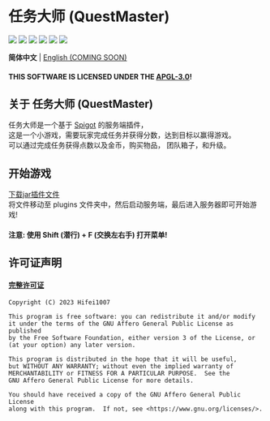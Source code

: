 # 任务大师 (QuestMaster)
![](https://img.shields.io/badge/version-1.2-violet)
![](https://img.shields.io/github/commit-activity/m/Hifei1007/QuestMaster)
![](https://img.shields.io/github/last-commit/Hifei1007/QuestMaster)
[![](https://img.shields.io/github/license/Hifei1007/QuestMaster)](https://github.com/Hifei1007/QuestMaster/blob/master/LICENSE)
![](https://img.shields.io/github/forks/Hifei1007/Questmaster)
![](https://img.shields.io/github/stars/Hifei1007/QuestMaster)

__简体中文__ | [English (COMING SOON)](https://github.com/Hifei1007/QuestMaster/blob/master/README.md.en)

#### THIS SOFTWARE IS LICENSED UNDER THE [APGL-3.0](https://github.com/Hifei1007/QuestMaster/blob/master/LICENSE)!

## 关于 任务大师 (QuestMaster)

任务大师是一个基于 [Spigot](https://www.spigotmc.org) 的服务端插件，<br>
这是一个小游戏，需要玩家完成任务并获得分数，达到目标以赢得游戏。<br>
可以通过完成任务获得点数以及金币，购买物品， 团队箱子，和升级。<br>

## 开始游戏
[下载jar插件文件](https://github.com/Hifei1007/QuestMaster/releases)<br>
将文件移动至 plugins 文件夹中，然后启动服务端，最后进入服务器即可开始游戏!<br>

#### 注意: 使用 Shift (潜行) + F (交换左右手) 打开菜单!

## 许可证声明
#### [完整许可证](https://github.com/Hifei1007/QuestMaster/blob/master/LICENSE)

    Copyright (C) 2023 Hifei1007

    This program is free software: you can redistribute it and/or modify
    it under the terms of the GNU Affero General Public License as published
    by the Free Software Foundation, either version 3 of the License, or
    (at your option) any later version.

    This program is distributed in the hope that it will be useful,
    but WITHOUT ANY WARRANTY; without even the implied warranty of
    MERCHANTABILITY or FITNESS FOR A PARTICULAR PURPOSE.  See the
    GNU Affero General Public License for more details.

    You should have received a copy of the GNU Affero General Public License
    along with this program.  If not, see <https://www.gnu.org/licenses/>.
